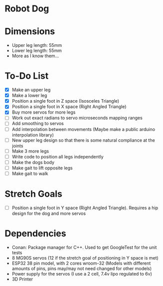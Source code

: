 # Robot Dog

# Dimensions
* Upper leg length: 55mm
* Lower leg length: 55mm
* More as I know them...

# To-Do List
- [x] Make an upper leg
- [x] Make a lower leg
- [x] Position a single foot in Z space (Isosceles Triangle)
- [x] Position a single foot in X space (Right Angled Triangle)
- [x] Buy more servos for more legs
- [ ] Work out exact radians to servo microseconds mapping ranges
- [ ] Add smoothing to servos
- [ ] Add interpolation between movements (Maybe make a public arduino
interpolation library)
- [ ] New upper leg design so that there is some natural compliance at the
joints
- [ ] Make 3 more legs
- [ ] Write code to position all legs independently
- [ ] Make the dogs body
- [ ] Make gait to lift opposite legs
- [ ] Make gait to walk

# Stretch Goals
- [ ] Position a single foot in Y space (Right Angled Triangle). Requires a hip
design for the dog and more servos

# Dependencies
* Conan: Package manager for C++. Used to get GoogleTest for the unit tests
* 8 MG90S servos (12 if the stretch goal of positioning in Y space is met)
* ESP32 38 pin model, with 2 cores wroom-32 (Models with different amounts of
pins, pins may/may not need changed
for other models)
* Power supply for the servos (I use a 2 cell, 7.4v lipo regulated to 6v)
* 3D Printer
